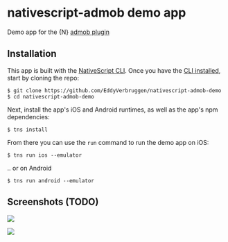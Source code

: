 # nativescript-admob demo app

Demo app for the {N} [admob plugin](https://www.npmjs.com/package/nativescript-admob)

## Installation

This app is built with the [NativeScript CLI](https://github.com/NativeScript/nativescript-cli).
Once you have the [CLI installed](https://github.com/NativeScript/nativescript-cli#installation), start by cloning the repo:

```
$ git clone https://github.com/EddyVerbruggen/nativescript-admob-demo
$ cd nativescript-admob-demo
```

Next, install the app's iOS and Android runtimes, as well as the app's npm dependencies:

```
$ tns install
```

From there you can use the `run` command to run the demo app on iOS:

```
$ tns run ios --emulator
```

.. or on Android

```
$ tns run android --emulator
```

## Screenshots (TODO)

![](screenshots/ios/ios-1.png)

![](screenshots/android/android-1.png)
